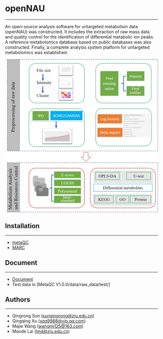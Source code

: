 # openNAU
___
An open-source analysis software for untargeted metabolism data (openNAU) was constructed. It includes the extraction of raw mass data and quality control for the identification of differential metabolic ion peaks. A reference metabolomics database based on public databases was also constructed. Finally, a complete analysis system platform for untargeted metabolomics was established.

![framework](framework.jpg#pic_center=60%)

## Installation
___

* [metaQC](MetaQC%20V1.0.0/README.md)
* [MARC](MARC%20V1.0.0/README.md)

## Document 
___
* [Document](Document.pdf)
* Test data in [MetaQC V1.0.0/data/raw_data/test/]

## Authors
___
* Qingrong Sun ([sunqingrong@zju.edu.cn](sunqingrong@zju.edu.cn))
* Qingqing Xu ([xqq9988@vip.qq.com](xqq9988@vip.qq.com))
* Majie Wang ([wangmj125@163.com](wangmj125@163.com))
* Maode Lai ([lmd@zju.edu.cn](lmd@zju.edu.cn))
